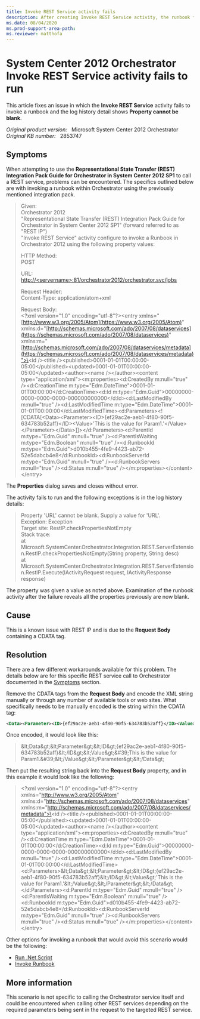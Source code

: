 ```yaml
---
title: Invoke REST Service activity fails
description: After creating Invoke REST Service activity, the runbook fails and the log history details shows Property cannot be blank.
ms.date: 08/04/2020
ms.prod-support-area-path:
ms.reviewer: matthofa
---
```

# System Center 2012 Orchestrator Invoke REST Service activity fails to run

This article fixes an issue in which the **Invoke REST Service** activity fails to invoke a runbook and the log history detail shows **Property cannot be blank**.

_Original product version:_ &nbsp; Microsoft System Center 2012 Orchestrator  
_Original KB number:_ &nbsp; 2853747

## Symptoms

When attempting to use the **Representational State Transfer (REST) Integration Pack Guide for Orchestrator in System Center 2012 SP1** to call a REST service, problems can be encountered. The specifics outlined below are with invoking a runbook within Orchestrator using the previously mentioned integration pack.

> Given:  
> Orchestrator 2012  
> "Representational State Transfer (REST) Integration Pack Guide for Orchestrator in System Center 2012 SP1" (forward referred to as "REST IP")  
> "Invoke REST Service" activity configure to invoke a Runbook in Orchestrator 2012 using the following property values:  
>
> HTTP Method:  
> POST  
>
> URL:  
> [http://\<servername>:81/orchestrator2012/orchestrator.svc/jobs](https://\<servername>:81/orchestrator2012/orchestrator.svc/jobs)
>
> Request Header:  
> Content-Type: application/atom+xml
>
> Request Body:  
> \<?xml version="1.0" encoding="utf-8"?>\<entry xmlns="[http://www.w3.org/2005/Atom](https://www.w3.org/2005/Atom)" xmlns:d="[http://schemas.microsoft.com/ado/2007/08/dataservices](https://schemas.microsoft.com/ado/2007/08/dataservices)" xmlns:m="[http://schemas.microsoft.com/ado/2007/08/dataservices/metadata](https://schemas.microsoft.com/ado/2007/08/dataservices/metadata)">\<category term="Microsoft.SystemCenter.Orchestrator.WebService.Job" scheme="[http://schemas.microsoft.com/ado/2007/08/dataservices/scheme](https://schemas.microsoft.com/ado/2007/08/dataservices/scheme)" />\<id />\<title />\<published>0001-01-01T00:00:00-05:00\</published>\<updated>0001-01-01T00:00:00-05:00\</updated>\<author>\<name />\</author>\<content type="application/xml">\<m:properties>\<d:CreatedBy m:null="true" />\<d:CreationTime m:type="Edm.DateTime">0001-01-01T00:00:00\</d:CreationTime>\<d:Id m:type="Edm.Guid">00000000-0000-0000-0000-000000000000\</d:Id>\<d:LastModifiedBy m:null="true" />\<d:LastModifiedTime m:type="Edm.DateTime">0001-01-01T00:00:00\</d:LastModifiedTime>\<d:Parameters>\<![CDATA[\<Data>\<Parameter>\<ID>{ef29ac2e-aeb1-4f80-90f5-634783b52aff}\</ID>\<Value>'This is the value for Param1.'\</Value>\</Parameter>\</Data>]]>\</d:Parameters>\<d:ParentId m:type="Edm.Guid" m:null="true" />\<d:ParentIsWaiting m:type="Edm.Boolean" m:null="true" />\<d:RunbookId m:type="Edm.Guid">d010b455-4fe9-4423-ab72-52e5dabcb4e8\</d:RunbookId>\<d:RunbookServerId m:type="Edm.Guid" m:null="true" />\<d:RunbookServers m:null="true" />\<d:Status m:null="true" />\</m:properties>\</content>\</entry>

The **Properties** dialog saves and closes without error.

The activity fails to run and the following exceptions is in the log history details:

> Property 'URL' cannot be blank. Supply a value for 'URL'.  
> Exception: Exception  
> Target site: RestIP.checkPropertiesNotEmpty  
> Stack trace:  
> at Microsoft.SystemCenter.Orchestrator.Integration.REST.ServerExtension.RestIP.checkPropertiesNotEmpty(String property, String desc)  
> at Microsoft.SystemCenter.Orchestrator.Integration.REST.ServerExtension.RestIP.Execute(IActivityRequest request, IActivityResponse response)

The property was given a value as noted above. Examination of the runbook activity after the failure reveals all the properties previously are now blank.

## Cause

This is a known issue with REST IP and is due to the **Request Body** containing a CDATA tag.

## Resolution

There are a few different workarounds available for this problem. The details below are for this specific REST service call to Orchestrator documented in the [Symptoms](#symptoms) section.

Remove the CDATA tags from the **Request Body** and encode the XML string manually or through any number of available tools or web sites. What specifically needs to be manually encoded is the string within the CDATA tag:

```xml
<Data><Parameter><ID>{ef29ac2e-aeb1-4f80-90f5-634783b52aff}</ID><Value>'This is the value for Param1.'</Value></Parameter></Data>
```

Once encoded, it would look like this:

> \&lt;Data\&gt;\&lt;Parameter\&gt;\&lt;ID\&gt;{ef29ac2e-aeb1-4f80-90f5-634783b52aff}\&lt;/ID\&gt;\&lt;Value\&gt;\&#39;This is the value for Param1.\&#39;\&lt;/Value\&gt;\&lt;/Parameter\&gt;\&lt;/Data\&gt;

Then put the resulting string back into the **Request Body** property, and in this example it would look like the following:

> \<?xml version="1.0" encoding="utf-8"?>\<entry xmlns="http://www.w3.org/2005/Atom" xmlns:d="http://schemas.microsoft.com/ado/2007/08/dataservices" xmlns:m="http://schemas.microsoft.com/ado/2007/08/dataservices/metadata">\<category term="Microsoft.SystemCenter.Orchestrator.WebService.Job" scheme="http://schemas.microsoft.com/ado/2007/08/dataservices/scheme" />\<id />\<title />\<published>0001-01-01T00:00:00-05:00\</published>\<updated>0001-01-01T00:00:00-05:00\</updated>\<author>\<name />\</author>\<content type="application/xml">\<m:properties>\<d:CreatedBy m:null="true" />\<d:CreationTime m:type="Edm.DateTime">0001-01-01T00:00:00\</d:CreationTime>\<d:Id m:type="Edm.Guid">00000000-0000-0000-0000-000000000000\</d:Id>\<d:LastModifiedBy m:null="true" />\<d:LastModifiedTime m:type="Edm.DateTime">0001-01-01T00:00:00\</d:LastModifiedTime>\<d:Parameters>\&lt;Data\&gt;\&lt;Parameter\&gt;\&lt;ID\&gt;{ef29ac2e-aeb1-4f80-90f5-634783b52aff}\&lt;/ID\&gt;\&lt;Value\&gt;'This is the value for Param1.'\&lt;/Value\&gt;\&lt;/Parameter\&gt;\&lt;/Data\&gt;\</d:Parameters>\<d:ParentId m:type="Edm.Guid" m:null="true" />\<d:ParentIsWaiting m:type="Edm.Boolean" m:null="true" />\<d:RunbookId m:type="Edm.Guid">d010b455-4fe9-4423-ab72-52e5dabcb4e8\</d:RunbookId>\<d:RunbookServerId m:type="Edm.Guid" m:null="true" />\<d:RunbookServers m:null="true" />\<d:Status m:null="true" />\</m:properties>\</content>\</entry>

Other options for invoking a runbook that would avoid this scenario would be the following:

- [Run .Net Script](/previous-versions/system-center/system-center-2012-R2/hh206103(v=sc.12)?redirectedfrom=MSDN)
- [Invoke Runbook](/previous-versions/system-center/system-center-2012-R2/hh206078(v=sc.12)?redirectedfrom=MSDN)

## More information

This scenario is not specific to calling the Orchestrator service itself and could be encountered when calling other REST services depending on the required parameters being sent in the request to the targeted REST service.
